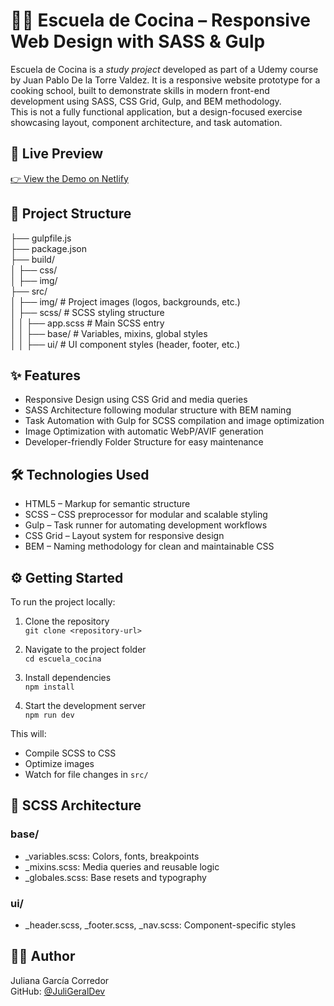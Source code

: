 # 👩‍🍳 Escuela de Cocina – Responsive Web Design with SASS & Gulp

Escuela de Cocina is a *study project* developed as part of a Udemy course by Juan Pablo De la Torre Valdez. It is a responsive website prototype for a cooking school, built to demonstrate skills in modern front-end development using SASS, CSS Grid, Gulp, and BEM methodology.  
This is not a fully functional application, but a design-focused exercise showcasing layout, component architecture, and task automation.

## 🔗 Live Preview

[👉 View the Demo on Netlify](https://escuela-cocina-juligeraldev.netlify.app/)

## 📁 Project Structure

├── gulpfile.js  
├── package.json  
├── build/  
│   ├── css/  
│   ├── img/  
├── src/  
│   ├── img/               # Project images (logos, backgrounds, etc.)  
│   ├── scss/              # SCSS styling structure  
│   │   ├── app.scss       # Main SCSS entry  
│   │   ├── base/          # Variables, mixins, global styles  
│   │   ├── ui/            # UI component styles (header, footer, etc.)

## ✨ Features

- Responsive Design using CSS Grid and media queries  
- SASS Architecture following modular structure with BEM naming  
- Task Automation with Gulp for SCSS compilation and image optimization  
- Image Optimization with automatic WebP/AVIF generation  
- Developer-friendly Folder Structure for easy maintenance  

## 🛠️ Technologies Used

- HTML5 – Markup for semantic structure  
- SCSS – CSS preprocessor for modular and scalable styling  
- Gulp – Task runner for automating development workflows  
- CSS Grid – Layout system for responsive design  
- BEM – Naming methodology for clean and maintainable CSS  

## ⚙️ Getting Started

To run the project locally:

1. Clone the repository  
   `git clone <repository-url>`

2. Navigate to the project folder  
   `cd escuela_cocina`

3. Install dependencies  
   `npm install`

4. Start the development server  
   `npm run dev`

This will:
- Compile SCSS to CSS  
- Optimize images  
- Watch for file changes in `src/`

## 🎨 SCSS Architecture

### base/
- _variables.scss: Colors, fonts, breakpoints  
- _mixins.scss: Media queries and reusable logic  
- _globales.scss: Base resets and typography

### ui/
- _header.scss, _footer.scss, _nav.scss: Component-specific styles

## 👩‍💻 Author

Juliana García Corredor  
GitHub: [@JuliGeralDev](https://github.com/JuliGeralDev)
